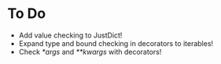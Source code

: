 # To Do
* Add value checking to JustDict!
* Expand type and bound checking in decorators to iterables!
* Check _*args_ and _**kwargs_ with decorators!
